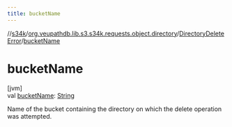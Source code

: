 ```yaml
---
title: bucketName
---
```

//[s34k](../../../index.html)/[org.veupathdb.lib.s3.s34k.requests.object.directory](../index.html)/[DirectoryDeleteError](index.html)/[bucketName](bucket-name.html)



# bucketName



[jvm]\
val [bucketName](bucket-name.html): [String](https://kotlinlang.org/api/latest/jvm/stdlib/kotlin/-string/index.html)



Name of the bucket containing the directory on which the delete operation was attempted.




